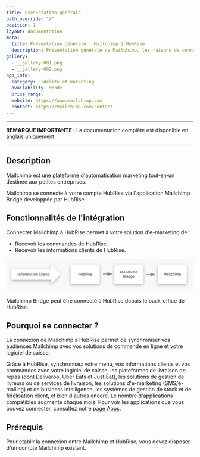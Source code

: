 ```yaml
---
title: Présentation générale
path_override: "/"
position: 1
layout: documentation
meta:
  title: Présentation générale | Mailchimp | HubRise
  description: Présentation générale de Mailchimp, les raisons de connecter Mailchimp à HubRise et fonctionnalités de l'intégration avec HubRise.
gallery:
  - __gallery-001.png
  - __gallery-002.png
app_info:
  category: Fidélité et marketing
  availability: Monde
  price_range:
  website: https://www.mailchimp.com
  contact: https://mailchimp.com/contact
---
```


---

**REMARQUE IMPORTANTE :** La documentation complète est disponible <Link href="/apps/mailchimp">en anglais uniquement</Link>.

---

## Description

Mailchimp est une plateforme d'automatisation marketing tout‑en‑un destinée aux petites entreprises.

Mailchimp se connecte à votre compte HubRise via l'application Mailchimp Bridge développée par HubRise.

## Fonctionnalités de l'intégration

Connecter Mailchimp à HubRise permet à votre solution d'e-marketing de :

- Recevoir les commandes de HubRise.
- Recevoir les informations clients de HubRise.

![Diagramme de flux de Mailchimp Bridge](./images/007-2x-connection-diagram.png)

Mailchimp Bridge peut être connecté à HubRise depuis le back-office de HubRise.

## Pourquoi se connecter ?

La connexion de Mailchimp à HubRise permet de synchroniser vos audiences Mailchimp avec vos solutions de commande en ligne et votre logiciel de caisse.

Grâce à HubRise, synchronisez votre menu, vos informations clients et vos commandes avec votre logiciel de caisse, les plateformes de livraison de repas (dont Deliveroo, Uber Eats et Just Eat), les solutions de gestion de livreurs ou de services de livraison, les solutions d'e-marketing (SMS/e-mailing) et de business intelligence, les systèmes de gestion de stock et de fidélisation client, et bien d'autres encore. Le nombre d'applications compatibles augmente chaque mois. Pour voir les applications que vous pouvez connecter, consultez notre [page Apps](/apps).

## Prérequis

Pour établir la connexion entre Mailchimp et HubRise, vous devez disposer d'un compte Mailchimp existant.
